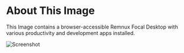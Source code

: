 # About This Image

This Image contains a browser-accessible Remnux Focal Desktop with various productivity and development apps installed.

![Screenshot][Image_Screenshot]

[Image_Screenshot]: https://info.kasmweb.com/hubfs/dockerhub/image-screenshots/remnux-focal-desktop.png "Image Screenshot"
